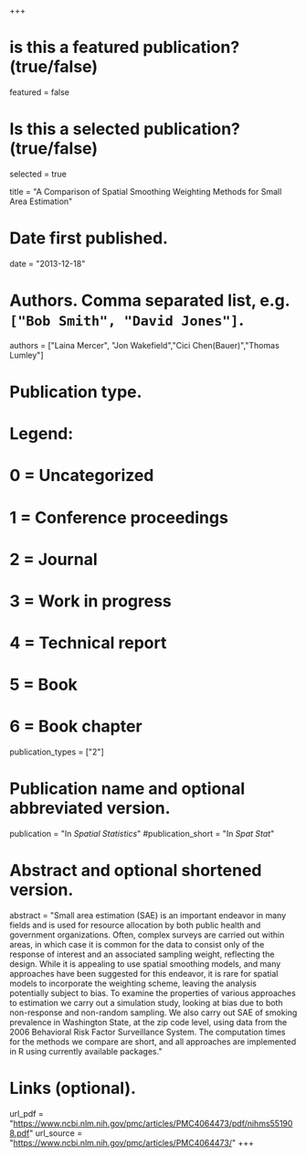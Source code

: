 +++
# is this a featured publication? (true/false)
featured = false
# Is this a selected publication? (true/false)
selected = true

title = "A Comparison of Spatial Smoothing Weighting Methods for Small Area Estimation"

# Date first published.
date = "2013-12-18"

# Authors. Comma separated list, e.g. `["Bob Smith", "David Jones"]`.
authors = ["Laina Mercer", "Jon Wakefield","Cici Chen(Bauer)","Thomas Lumley"]

# Publication type.
# Legend:
# 0 = Uncategorized
# 1 = Conference proceedings
# 2 = Journal
# 3 = Work in progress
# 4 = Technical report
# 5 = Book
# 6 = Book chapter
publication_types = ["2"]

# Publication name and optional abbreviated version.
publication = "In *Spatial Statistics*"
#publication_short = "In *Spat Stat*"

# Abstract and optional shortened version.
abstract = "Small area estimation (SAE) is an important endeavor in many fields and is used for resource allocation by both public health and government organizations. Often, complex surveys are carried out within areas, in which case it is common for the data to consist only of the response of interest and an associated sampling weight, reflecting the design. While it is appealing to use spatial smoothing models, and many approaches have been suggested for this endeavor, it is rare for spatial models to incorporate the weighting scheme, leaving the analysis potentially subject to bias. To examine the properties of various approaches to estimation we carry out a simulation study, looking at bias due to both non-response and non-random sampling. We also carry out SAE of smoking prevalence in Washington State, at the zip code level, using data from the 2006 Behavioral Risk Factor Surveillance System. The computation times for the methods we compare are short, and all approaches are implemented in R using currently available packages."

# Links (optional).
url_pdf = "https://www.ncbi.nlm.nih.gov/pmc/articles/PMC4064473/pdf/nihms551908.pdf"
url_source = "https://www.ncbi.nlm.nih.gov/pmc/articles/PMC4064473/"
+++

